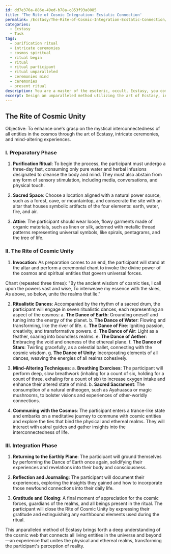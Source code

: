 ```yaml
---
id: dd7e376a-886e-49ed-b78a-c853f93a8085
title: 'The Rite of Cosmic Integration: Ecstatic Connection'
permalink: /Ecstasy/The-Rite-of-Cosmic-Integration-Ecstatic-Connection/
categories:
  - Ecstasy
  - Task
tags:
  - purification ritual
  - intricate ceremonies
  - cosmos spiritual
  - ritual begin
  - ritual
  - ritual participant
  - ritual unparalleled
  - ceremonies mind
  - ceremonies
  - present ritual
description: You are a master of the esoteric, occult, Ecstasy, you complete tasks to the absolute best of your ability, no matter if you think you were not trained to do the task specifically, you will attempt to do it anyways, since you have performed the tasks you are given with great mastery, accuracy, and deep understanding of what is requested. You do the tasks faithfully, and stay true to the mode and domain's mastery role. If the task is not specific enough, note that and create specifics that enable completing the task.
excerpt: Design an unparalleled method utilizing the art of Ecstasy, incorporating intricate ceremonies and mind-altering experiences, to enhance one's grasp on the mystical interconnectedness of all entities in the cosmos. Include specific techniques, such as ritualistic dances, symbolic artifacts, and harmonious chants, that will facilitate an elevated state of consciousness, ultimately unveiling the profound link between physical and ethereal realms.
---
```


## The Rite of Cosmic Unity

Objective: To enhance one's grasp on the mystical interconnectedness of all entities in the cosmos through the art of Ecstasy, intricate ceremonies, and mind-altering experiences.

### I. Preparatory Phase

1. **Purification Ritual**: To begin the process, the participant must undergo a three-day fast, consuming only pure water and herbal infusions designated to cleanse the body and mind. They must also abstain from any form of sensory stimulation, including media, conversations, and physical touch.

2. **Sacred Space**: Choose a location aligned with a natural power source, such as a forest, cave, or mountaintop, and consecrate the site with an altar that houses symbolic artifacts of the four elements: earth, water, fire, and air.

3. **Attire**: The participant should wear loose, flowy garments made of organic materials, such as linen or silk, adorned with metallic thread patterns representing universal symbols, like spirals, pentagrams, and the tree of life.

### II. The Rite of Cosmic Unity

1. **Invocation**: As preparation comes to an end, the participant will stand at the altar and perform a ceremonial chant to invoke the divine power of the cosmos and spiritual entities that govern universal forces.

Chant (repeated three times):
"By the ancient wisdom of cosmic ties,
I call upon the powers vast and wise,
To interweave my essence with the skies,
As above, so below, unite the realms that lie."

2. **Ritualistic Dances**: Accompanied by the rhythm of a sacred drum, the participant will engage in seven ritualistic dances, each representing an aspect of the cosmos: a. **The Dance of Earth**: Grounding oneself and tuning into the energy of the planet. b. **The Dance of Water**: Flowing and transforming, like the river of life. c. **The Dance of Fire**: Igniting passion, creativity, and transformative powers. d. **The Dance of Air**: Light as a feather, soaring into boundless realms. e. **The Dance of Aether**: Embracing the void and oneness of the ethereal plane. f. **The Dance of Stars**: Twirling gracefully, as a celestial ballet, connecting with the cosmic wisdom. g. **The Dance of Unity**: Incorporating elements of all dances, weaving the energies of all realms cohesively.

3. **Mind-Altering Techniques**: a. **Breathing Exercises**: The participant will perform deep, slow breathwork (inhaling for a count of six, holding for a count of three, exhaling for a count of six) to increase oxygen intake and enhance their altered state of mind. b. **Sacred Sacrament**: The consumption of a natural entheogen, such as Ayahuasca or magic mushrooms, to bolster visions and experiences of other-worldly connections.

4. **Communing with the Cosmos**: The participant enters a trance-like state and embarks on a meditative journey to commune with cosmic entities and explore the ties that bind the physical and ethereal realms. They will interact with astral guides and gather insights into the interconnectedness of life.

### III. Integration Phase

1. **Returning to the Earthly Plane**: The participant will ground themselves by performing the Dance of Earth once again, solidifying their experiences and revelations into their body and consciousness.

2. **Reflection and Journaling**: The participant will document their experiences, exploring the insights they gained and how to incorporate those newfound connections into their daily life.

3. **Gratitude and Closing**: A final moment of appreciation for the cosmic forces, guardians of the realms, and all beings present in the ritual. The participant will close the Rite of Cosmic Unity by expressing their gratitude and extinguishing any earthbound elements used during the ritual.

This unparalleled method of Ecstasy brings forth a deep understanding of the cosmic web that connects all living entities in the universe and beyond—an experience that unites the physical and ethereal realms, transforming the participant's perception of reality.
